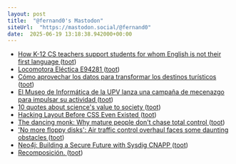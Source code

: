 ```yaml
---
layout: post
title:  "@fernand0's Mastodon"
siteUrl:  "https://mastodon.social/@fernand0"
date:  2025-06-19 13:18:38.942000+00:00
---
```

*  [How K-12 CS teachers support students for whom English is not their first language ](https://computinged.wordpress.com/2025/02/17/how-k-12-cs-teachers-support-students-for-whom-english-is-not-their-first-language) ([toot](https://mastodon.social/@fernand0/114710224498801113))
*  [Locomotora Eléctica E94281 ](https://www.flickr.com/photos/fernand0/54598433060) ([toot](https://mastodon.social/@fernand0/114710108377878333))
*  [Cómo aprovechar los datos para transformar los destinos turísticos ](https://alicanteplaza.es/alicanteplaza/orihuela1/como-aprovechar-los-datos-para-transformar-los-destinos-turistico) ([toot](https://mastodon.social/@fernand0/114710015922088110))
*  [El Museo de Informática de la UPV lanza una campaña de mecenazgo para impulsar su actividad ](https://www.upv.es/entidades/etsinf/2025/06/11/el-museo-de-informatica-de-la-upv-lanza-una-campana-de-mecenazgo-para-impulsar-su-actividad) ([toot](https://mastodon.social/@fernand0/114709833503982106))
*  [10 quotes about science's value to society ](https://bigthink.com/starts-with-a-bang/10-quotes-science-value-society) ([toot](https://mastodon.social/@fernand0/114709522381042886))
*  [Hacking Layout Before CSS Even Existed ](https://denodell.com/blog/hacking-layout-before-css-existe) ([toot](https://mastodon.social/@fernand0/114709384705376631))
*  [The dancing monk: Why mature people don't chase total control ](https://bigthink.com/mini-philosophy/why-mature-people-dont-chase-total-control) ([toot](https://mastodon.social/@fernand0/114709106053411313))
*  [&#39;No more floppy disks&#39;: Air traffic control overhaul faces some daunting obstacles  ](https://www.npr.org/2025/06/06/nx-s1-5424682/air-traffic-control-overhaul) ([toot](https://mastodon.social/@fernand0/114707338217776583))
*  [Neo4j: Building a Secure Future with Sysdig CNAPP ](https://sysdig.com/customers/r-neo4j) ([toot](https://mastodon.social/@fernand0/114705583016269934))
*  [Recomposición. ](https://avecesunafoto.wordpress.com/2025/06/18/recomposicion-2) ([toot](https://mastodon.social/@fernand0/114705400167736856))
